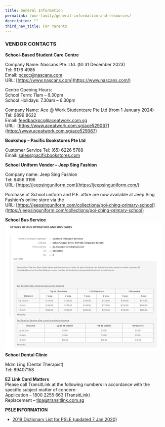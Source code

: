 ```yaml
---
title: General Information
permalink: /our-family/general-information-and-resources/
description: ""
third_nav_title: For Parents
---
```

### VENDOR CONTACTS

**School-Based Student Care Centre**

Company Name: Nascans Pte. Ltd. (till 31 December 2023) <br>
Tel: 9176 4985  <br>
Email:&nbsp;[pcscc@nascans.com](mailto:pcscc@nascans.com)  <br>
URL:&nbsp;[https://www.nascans.com](https://www.nascans.com/)

Centre Opening Hours:  <br>
School Term: 11am – 6.30pm  <br>
School Holidays: 7.30am – 6.30pm

Company Name: Ace @ Work Studentcare Pte Ltd (from 1 January 2024)  <br>
Tel: 6899 8622 <br>
Email:&nbsp;[feedbackpcs@aceatwork.com.sg](feedbackpcs@aceatwork.com.sg) <br>
URL:&nbsp; [https://www.aceatwork.com.sg/ace529067](https://www.aceatwork.com.sg/ace529067)



**Bookshop – Pacific Bookstores Pte Ltd**

Customer Service Tel: (65) 6226 5788 <br>
Email: sales@pacificbookstores.com

**School Uniform Vendor – Jeep Sing Fashion**

Company name: Jeep Sing Fashion  <br>
Tel: 6456 3198<br>
URL:&nbsp;[https://jeepsinguniform.com](https://jeepsinguniform.com/)

Purchase of School uniform and P.E. attire are now available at Jeep Sing Fashion’s online store via the URL:&nbsp;[https://jeepsinguniform.com/collections/poi-ching-primary-school](https://jeepsinguniform.com/collections/poi-ching-primary-school)

**School Bus Service**
![](/images/school%20bus%20operator%20and%20bus%20fare.JPG)
**School Dental Clinic**

Mdm Ling (Dental Therapist) <br>
Tel: 89407158

**EZ Link Card Matters**&nbsp; <br>Please call TransitLink at the following numbers in accordance with the specific subject matter of concern: <br> 
Application – 1800 2255 663 (TransitLink)  <br>
Replacement –&nbsp;[tlpa@transitlink.com.sg](mailto:tlpa@transitlink.com.sg)

**PSLE INFORMATION**

* [2019 Dictionary List for PSLE (updated 7 Jan 2020)](/files/2019psledictlist_031220185877e9dade9e458a955510ad15b49c98.pdf)